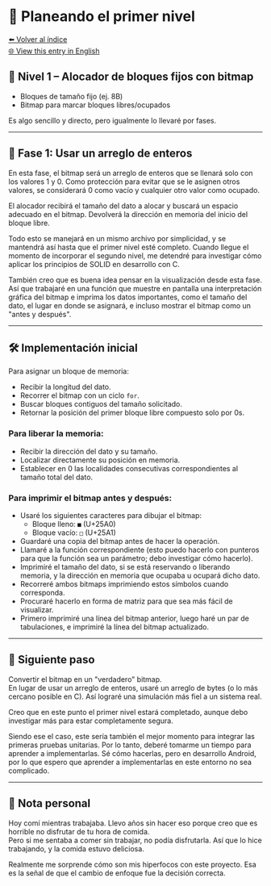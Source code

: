 # 🧱 Planeando el primer nivel

[⬅️ Volver al índice](../journal_index.es.md)  
[🌐 View this entry in English](../../en/entries/2025-07-21_allolab.md)

## 🧱 Nivel 1 – Alocador de bloques fijos con bitmap

- Bloques de tamaño fijo (ej. 8B)
- Bitmap para marcar bloques libres/ocupados

Es algo sencillo y directo, pero igualmente lo llevaré por fases.

---

## 🧪 Fase 1: Usar un arreglo de enteros

En esta fase, el bitmap será un arreglo de enteros que se llenará solo con los valores 1 y 0. Como protección para evitar que se le asignen otros valores, se considerará 0 como vacío y cualquier otro valor como ocupado.

El alocador recibirá el tamaño del dato a alocar y buscará un espacio adecuado en el bitmap. Devolverá la dirección en memoria del inicio del bloque libre.

Todo esto se manejará en un mismo archivo por simplicidad, y se mantendrá así hasta que el primer nivel esté completo. Cuando llegue el momento de incorporar el segundo nivel, me detendré para investigar cómo aplicar los principios de SOLID en desarrollo con C.

También creo que es buena idea pensar en la visualización desde esta fase. Así que trabajaré en una función que muestre en pantalla una interpretación gráfica del bitmap e imprima los datos importantes, como el tamaño del dato, el lugar en donde se asignará, e incluso mostrar el bitmap como un "antes y después".

---

## 🛠️ Implementación inicial

 Para asignar un bloque de memoria:
- Recibir la longitud del dato.
- Recorrer el bitmap con un ciclo `for`.
- Buscar bloques contiguos del tamaño solicitado.
- Retornar la posición del primer bloque libre compuesto solo por 0s.

### Para liberar la memoria:
- Recibir la dirección del dato y su tamaño.
- Localizar directamente su posición en memoria.
- Establecer en 0 las localidades consecutivas correspondientes al tamaño total del dato.

### Para imprimir el bitmap antes y después:
- Usaré los siguientes caracteres para dibujar el bitmap:
  - Bloque lleno: `■` (U+25A0)
  - Bloque vacío: `□` (U+25A1)
- Guardaré una copia del bitmap antes de hacer la operación.
- Llamaré a la función correspondiente (esto puedo hacerlo con punteros para que la función sea un parámetro; debo investigar cómo hacerlo).
- Imprimiré el tamaño del dato, si se está reservando o liberando memoria, y la dirección en memoria que ocupaba u ocupará dicho dato.
- Recorreré ambos bitmaps imprimiendo estos símbolos cuando corresponda.
- Procuraré hacerlo en forma de matriz para que sea más fácil de visualizar.
- Primero imprimiré una línea del bitmap anterior, luego haré un par de tabulaciones, e imprimiré la línea del bitmap actualizado.

---

## 🔁 Siguiente paso

Convertir el bitmap en un "verdadero" bitmap.  
En lugar de usar un arreglo de enteros, usaré un arreglo de bytes (o lo más cercano posible en C). Así lograré una simulación más fiel a un sistema real.

Creo que en este punto el primer nivel estará completado, aunque debo investigar más para estar completamente segura.

Siendo ese el caso, este sería también el mejor momento para integrar las primeras pruebas unitarias. Por lo tanto, deberé tomarme un tiempo para aprender a implementarlas. Sé cómo hacerlas, pero en desarrollo Android, por lo que espero que aprender a implementarlas en este entorno no sea complicado.

---

## 📝 Nota personal

Hoy comí mientras trabajaba. Llevo años sin hacer eso porque creo que es horrible no disfrutar de tu hora de comida.  
Pero si me sentaba a comer sin trabajar, no podía disfrutarla. Así que lo hice trabajando, y la comida estuvo deliciosa.

Realmente me sorprende cómo son mis hiperfocos con este proyecto. Esa es la señal de que el cambio de enfoque fue la decisión correcta.
